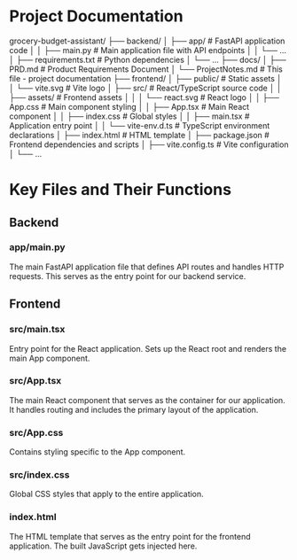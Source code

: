 # Project Documentation

grocery-budget-assistant/
├── backend/
│ ├── app/ # FastAPI application code
│ │ ├── main.py # Main application file with API endpoints
│ │ └── ...
│ ├── requirements.txt # Python dependencies
│ └── ...
├── docs/
│ ├── PRD.md # Product Requirements Document
│ └── ProjectNotes.md # This file - project documentation
├── frontend/
│ ├── public/ # Static assets
│ │ └── vite.svg # Vite logo
│ ├── src/ # React/TypeScript source code
│ │ ├── assets/ # Frontend assets
│ │ │ └── react.svg # React logo
│ │ ├── App.css # Main component styling
│ │ ├── App.tsx # Main React component
│ │ ├── index.css # Global styles
│ │ ├── main.tsx # Application entry point
│ │ └── vite-env.d.ts # TypeScript environment declarations
│ ├── index.html # HTML template
│ ├── package.json # Frontend dependencies and scripts
│ ├── vite.config.ts # Vite configuration
│ └── ...

# Key Files and Their Functions

## Backend

### app/main.py

The main FastAPI application file that defines API routes and handles HTTP requests. This serves as the entry point for our backend service.

## Frontend

### src/main.tsx

Entry point for the React application. Sets up the React root and renders the main App component.

### src/App.tsx

The main React component that serves as the container for our application. It handles routing and includes the primary layout of the application.

### src/App.css

Contains styling specific to the App component.

### src/index.css

Global CSS styles that apply to the entire application.

### index.html

The HTML template that serves as the entry point for the frontend application. The built JavaScript gets injected here.
